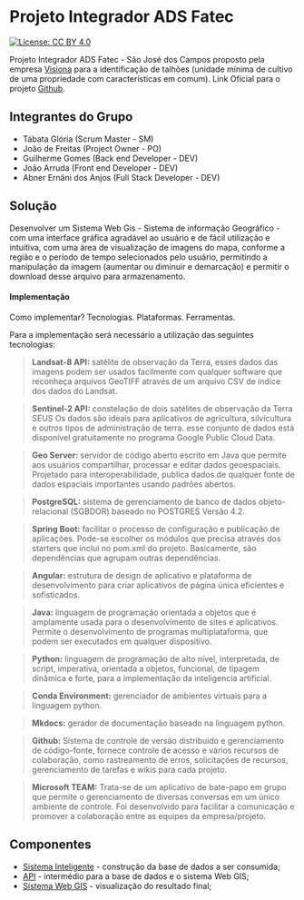 # Projeto Integrador ADS Fatec

[![License: CC BY 4.0](https://img.shields.io/badge/license-MIT-green)](https://github.com/ProjetoIntegradorADSFatec/projeto-integrador-ads-fatec/blob/master/LICENSE)

Projeto Integrador ADS Fatec - São José dos Campos proposto pela empresa [Visiona](http://www.visionaespacial.com.br/) para a identificação de talhões (unidade mínima de cultivo de uma propriedade com características em comum). Link Oficial para o projeto [Github](https://github.com/ProjetoIntegradorADSFatec).

## Integrantes do Grupo

- Tábata Glória (Scrum Master - SM)
- Joâo de Freitas (Project Owner - PO)
- Guilherme Gomes (Back end Developer - DEV)
- João Arruda (Front end Developer - DEV)
- Abner Ernâni dos Anjos (Full Stack Developer - DEV)

## Solução

Desenvolver um Sistema Web Gis - Sistema de informação Geográfico - com uma interface gráfica agradável ao usuário e de fácil utilização e intuitiva, com uma área de visualização de imagens do mapa, conforme a região e o período de tempo selecionados pelo usuário, permitindo a manipulação da imagem (aumentar ou diminuir e demarcação) e permitir o download desse arquivo para armazenamento.


#### Implementação

Como implementar? Tecnologias. Plataformas. Ferramentas.

Para a implementação será necessário a utilização das seguintes tecnologias:

> **Landsat-8 API:** satélite de observação da Terra, esses dados das imagens  podem ser usados facilmente com qualquer software que reconheça arquivos GeoTIFF através de um arquivo CSV de índice dos dados do Landsat.

> **Sentinel-2 API:** constelação de dois satélites de observação da Terra SEUS Os dados são ideais para aplicativos de agricultura, silvicultura e outros tipos de administração de terra. esse conjunto de dados está disponível gratuitamente no programa Google Public Cloud Data.

> **Geo Server:** servidor de código aberto escrito em Java que permite aos usuários compartilhar, processar e editar dados geoespaciais. Projetado para interoperabilidade, publica dados de qualquer fonte de dados espaciais importantes usando padrões abertos.

> **PostgreSQL:** sistema de gerenciamento de banco de dados objeto-relacional (SGBDOR) baseado no POSTGRES Versão 4.2.

> **Spring Boot:** facilitar o processo de configuração e publicação de aplicações. Pode-se escolher os módulos que precisa através dos starters que inclui no pom.xml do projeto. Basicamente, são dependências que agrupam outras dependências.

> **Angular:** estrutura de design de aplicativo e plataforma de desenvolvimento para criar aplicativos de página única eficientes e sofisticados.

> **Java:** linguagem de programação orientada a objetos que é amplamente usada para o desenvolvimento de sites e aplicativos. Permite o desenvolvimento de programas multiplataforma, que podem ser executados em qualquer dispositivo.

> **Python:** linguagem de programação de alto nível, interpretada, de script, imperativa, orientada a objetos, funcional, de tipagem dinâmica e forte, para a implementação da inteligencia artificial.

> **Conda Environment:** gerenciador de ambientes virtuais para a linguagem python.

> **Mkdocs:** gerador de documentação baseado na linguagem python.

> **Github:** Sistema de controle de versão distribuido e gerenciamento de código-fonte, fornece controle de acesso e vários recursos de colaboração, como rastreamento de erros, solicitações de recursos, gerenciamento de tarefas e wikis para cada projeto.

> **Microsoft TEAM:** Trata-se de um aplicativo de bate-papo em grupo que permite o gerenciamento de diversas conversas em um único ambiente de controle. Foi desenvolvido para facilitar a comunicação e promover a colaboração entre as equipes da empresa/projeto.

## Componentes

- [Sistema Inteligente](https://github.com/ProjetoIntegradorADSFatec/python-cnn) - construção da base de dados a ser consumida;
- [API](https://github.com/ProjetoIntegradorADSFatec/api-restful) - intermédio para a base de dados e o sistema Web GIS;
- [Sistema Web GIS](https://github.com/ProjetoIntegradorADSFatec/web-gis) - visualização do resultado final;
